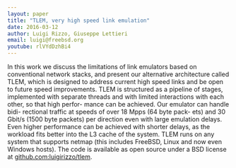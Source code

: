 ```yaml
---
layout: paper
title: "TLEM, very high speed link emulation"
date: 2016-03-12
author: Luigi Rizzo, Giuseppe Lettieri
email: luigi@freebsd.org
youtube: rlVYdDzhBi4
---
```

In this work we discuss the limitations of link emulators based on conventional network stacks, and present our alternative architecture called TLEM, which is designed to address current high speed links and be open to future speed improvements. TLEM is structured as a pipeline of stages, implemented with separate threads and with limited interactions with each other, so that high perfor- mance can be achieved. Our emulator can handle bidi- rectional traffic at speeds of over 18 Mpps (64 byte pack- ets) and 30 Gbit/s (1500 byte packets) per direction even with large emulation delays. Even higher performance can be achieved with shorter delays, as the workload fits better into the L3 cache of the system. TLEM runs on any system that supports netmap (this includes FreeBSD, Linux and now even Windows hosts). The code is available as open source under a BSD license at [github.com:luigirizzo/tlem](https://github.com/luigirizzo/tlem). 
